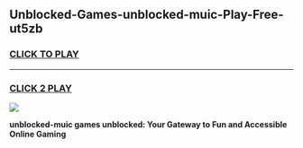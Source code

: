 
## Unblocked-Games-unblocked-muic-Play-Free-ut5zb
<h3>
<a href="https://premium76.site?title=unblocked-muic&ref=23A">CLICK TO PLAY</a></h3>
<hr>

<h3>
<a href="https://premium76.site?title=unblocked-muic&ref=23A">CLICK 2 PLAY</a>
  
</h3>

<a href="https://premium76.site?title=unblocked-muic&ref=23A"><img src="https://clearcache.store/games.png"></a>


**unblocked-muic games unblocked: Your Gateway to Fun and Accessible Online Gaming**
